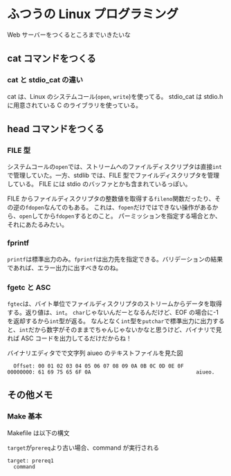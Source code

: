 # ふつうの Linux プログラミング

Web サーバーをつくるところまでいきたいな

## cat コマンドをつくる

### cat と stdio_cat の違い

cat は、Linux のシステムコール(`open`, `write`)を使ってる。
stdio_cat は stdio.h に用意されている C のライブラリを使っている。

## head コマンドをつくる

### FILE 型

システムコールの`open`では、ストリームへのファイルディスクリプタは直接`int`で管理していた。一方、stdlib では、FILE 型でファイルディスクリプタを管理している。
FILE には stdio のバッファとかも含まれているっぽい。

FILE からファイルディスクリプタの整数値を取得する`fileno`関数だったり、その逆の`fdopen`なんてのもある。
これは、`fopen`だけではできない操作があるから、`open`してから`fdopen`するとのこと。
パーミッションを指定する場合とか、それにあたるみたい。

### fprintf

`printf`は標準出力のみ。`fprintf`は出力先を指定できる。バリデーションの結果であれば、エラー出力に出すべきなのね。

### fgetc と ASC

`fgtec`は、バイト単位でファイルディスクリプタのストリームからデータを取得する。返り値は、`int`。
`char`じゃないんだーとなるんだけど、EOF の場合に-1 を返却するから`int`型が返る。
なんとなく`int`型を`putchar`で標準出力に出力すると、`int`だから数字がそのままでちゃんじゃないかなと思うけど、バイナリで見れば ASC コードを出力してるだけだからね！

バイナリエディタでで文字列 aiueo のテキストファイルを見た図

```
  Offset: 00 01 02 03 04 05 06 07 08 09 0A 0B 0C 0D 0E 0F
00000000: 61 69 75 65 6F 0A                                  aiueo.
```

## その他メモ

### Make 基本

Makefile は以下の構文

`target`が`prereq`より古い場合、command が実行される

```
target: prereq1
  command
```
